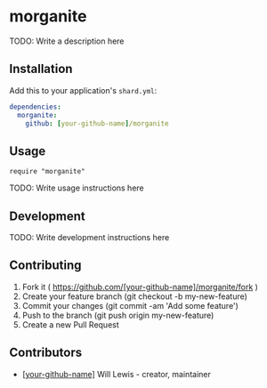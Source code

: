 # morganite

TODO: Write a description here

## Installation

Add this to your application's `shard.yml`:

```yaml
dependencies:
  morganite:
    github: [your-github-name]/morganite
```

## Usage

```crystal
require "morganite"
```

TODO: Write usage instructions here

## Development

TODO: Write development instructions here

## Contributing

1. Fork it ( https://github.com/[your-github-name]/morganite/fork )
2. Create your feature branch (git checkout -b my-new-feature)
3. Commit your changes (git commit -am 'Add some feature')
4. Push to the branch (git push origin my-new-feature)
5. Create a new Pull Request

## Contributors

- [[your-github-name]](https://github.com/[your-github-name]) Will Lewis - creator, maintainer
